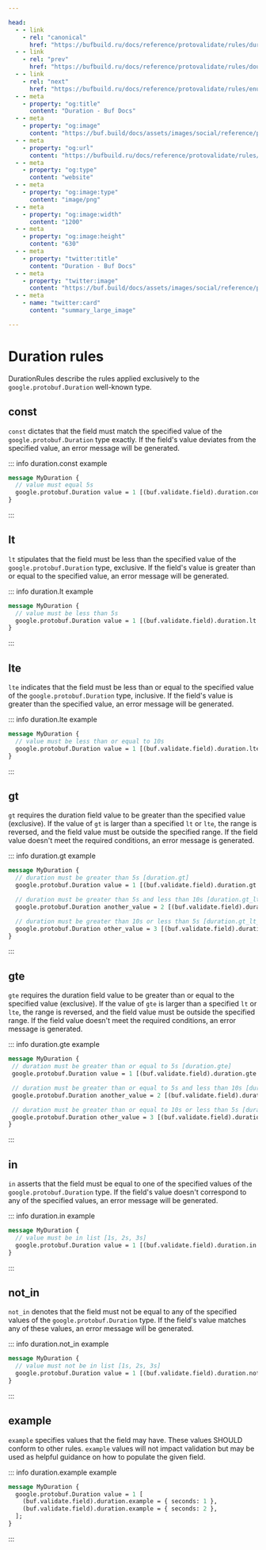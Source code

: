 ```yaml
---

head:
  - - link
    - rel: "canonical"
      href: "https://bufbuild.ru/docs/reference/protovalidate/rules/duration_rules/"
  - - link
    - rel: "prev"
      href: "https://bufbuild.ru/docs/reference/protovalidate/rules/double_rules/"
  - - link
    - rel: "next"
      href: "https://bufbuild.ru/docs/reference/protovalidate/rules/enum_rules/"
  - - meta
    - property: "og:title"
      content: "Duration - Buf Docs"
  - - meta
    - property: "og:image"
      content: "https://buf.build/docs/assets/images/social/reference/protovalidate/rules/duration_rules.png"
  - - meta
    - property: "og:url"
      content: "https://bufbuild.ru/docs/reference/protovalidate/rules/duration_rules/"
  - - meta
    - property: "og:type"
      content: "website"
  - - meta
    - property: "og:image:type"
      content: "image/png"
  - - meta
    - property: "og:image:width"
      content: "1200"
  - - meta
    - property: "og:image:height"
      content: "630"
  - - meta
    - property: "twitter:title"
      content: "Duration - Buf Docs"
  - - meta
    - property: "twitter:image"
      content: "https://buf.build/docs/assets/images/social/reference/protovalidate/rules/duration_rules.png"
  - - meta
    - name: "twitter:card"
      content: "summary_large_image"

---
```


# Duration rules

DurationRules describe the rules applied exclusively to the `google.protobuf.Duration` well-known type.

## const

`const` dictates that the field must match the specified value of the `google.protobuf.Duration` type exactly. If the field's value deviates from the specified value, an error message will be generated.

::: info duration.const example

```proto
message MyDuration {
  // value must equal 5s
  google.protobuf.Duration value = 1 [(buf.validate.field).duration.const = "5s"];
}
```

:::

## lt

`lt` stipulates that the field must be less than the specified value of the `google.protobuf.Duration` type, exclusive. If the field's value is greater than or equal to the specified value, an error message will be generated.

::: info duration.lt example

```proto
message MyDuration {
  // value must be less than 5s
  google.protobuf.Duration value = 1 [(buf.validate.field).duration.lt = "5s"];
}
```

:::

## lte

`lte` indicates that the field must be less than or equal to the specified value of the `google.protobuf.Duration` type, inclusive. If the field's value is greater than the specified value, an error message will be generated.

::: info duration.lte example

```proto
message MyDuration {
  // value must be less than or equal to 10s
  google.protobuf.Duration value = 1 [(buf.validate.field).duration.lte = "10s"];
}
```

:::

## gt

`gt` requires the duration field value to be greater than the specified value (exclusive). If the value of `gt` is larger than a specified `lt` or `lte`, the range is reversed, and the field value must be outside the specified range. If the field value doesn't meet the required conditions, an error message is generated.

::: info duration.gt example

```proto
message MyDuration {
  // duration must be greater than 5s [duration.gt]
  google.protobuf.Duration value = 1 [(buf.validate.field).duration.gt = { seconds: 5 }];

  // duration must be greater than 5s and less than 10s [duration.gt_lt]
  google.protobuf.Duration another_value = 2 [(buf.validate.field).duration = { gt: { seconds: 5 }, lt: { seconds: 10 } }];

  // duration must be greater than 10s or less than 5s [duration.gt_lt_exclusive]
  google.protobuf.Duration other_value = 3 [(buf.validate.field).duration = { gt: { seconds: 10 }, lt: { seconds: 5 } }];
}
```

:::

## gte

`gte` requires the duration field value to be greater than or equal to the specified value (exclusive). If the value of `gte` is larger than a specified `lt` or `lte`, the range is reversed, and the field value must be outside the specified range. If the field value doesn't meet the required conditions, an error message is generated.

::: info duration.gte example

```proto
message MyDuration {
 // duration must be greater than or equal to 5s [duration.gte]
 google.protobuf.Duration value = 1 [(buf.validate.field).duration.gte = { seconds: 5 }];

 // duration must be greater than or equal to 5s and less than 10s [duration.gte_lt]
 google.protobuf.Duration another_value = 2 [(buf.validate.field).duration = { gte: { seconds: 5 }, lt: { seconds: 10 } }];

 // duration must be greater than or equal to 10s or less than 5s [duration.gte_lt_exclusive]
 google.protobuf.Duration other_value = 3 [(buf.validate.field).duration = { gte: { seconds: 10 }, lt: { seconds: 5 } }];
}
```

:::

## in

`in` asserts that the field must be equal to one of the specified values of the `google.protobuf.Duration` type. If the field's value doesn't correspond to any of the specified values, an error message will be generated.

::: info duration.in example

```proto
message MyDuration {
  // value must be in list [1s, 2s, 3s]
  google.protobuf.Duration value = 1 [(buf.validate.field).duration.in = ["1s", "2s", "3s"]];
}
```

:::

## not_in

`not_in` denotes that the field must not be equal to any of the specified values of the `google.protobuf.Duration` type. If the field's value matches any of these values, an error message will be generated.

::: info duration.not_in example

```proto
message MyDuration {
  // value must not be in list [1s, 2s, 3s]
  google.protobuf.Duration value = 1 [(buf.validate.field).duration.not_in = ["1s", "2s", "3s"]];
}
```

:::

## example

`example` specifies values that the field may have. These values SHOULD conform to other rules. `example` values will not impact validation but may be used as helpful guidance on how to populate the given field.

::: info duration.example example

```proto
message MyDuration {
  google.protobuf.Duration value = 1 [
    (buf.validate.field).duration.example = { seconds: 1 },
    (buf.validate.field).duration.example = { seconds: 2 },
  ];
}
```

:::
